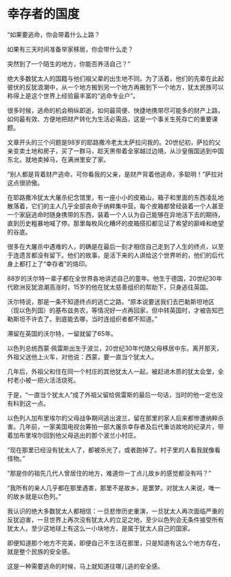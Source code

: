 # 幸存者的国度

“如果要逃命，你会带着什么上路？

如果有三天时间准备举家移居，你会带什么走？

突然到了一个陌生的地方，你能否养活自己？”

绝大多数犹太人的国籍与他们祖父辈的出生地不同。为了活着，他们的先辈在此起彼伏的反犹浪潮中，从一个地方搬到另一个地方再搬到下一个地方，犹太民族可以称得上是这个世界上经验最丰富的“逃命专业户”。

很多时候，逃命的机会稍纵即逝，如何最简便、快捷地携带尽可能多的财产上路，如何最有效、方便地把财产转化为生活必需品，这是一个事关生死存亡的重要课题。

文章开头的三个问题是98岁的耶路撒冷老太太萨拉问我的。20世纪初，萨拉的父亲变卖土地和房子，买了一群马，趁天黑带着全家越过边境，从沙皇俄国逃到中国东北，就地卖掉马，在满洲里安了家。

“别人都是背着财产逃命，可你看我的父亲，是财产背着他逃命，多聪明！”萨拉对这点很骄傲。

在耶路撒冷犹太大屠杀纪念馆里，有一座小小的皮箱山，箱子和里面的东西凌乱地散落着，它们的主人几乎全部丧命于纳粹集中营。每个皮箱都曾经装着一个人甚至一个家庭逃命时随身携带的东西，装着一个人认为自己能够在异地活下去的期待，直到历史粗暴地喊了停。那里每枚风化糟坏的皮箱搭扣都见证了希望的巅峰和绝望的谷底。

很多在大屠杀中遇难的人，的确是在最后一刻才相信自己走到了人生的终点，以至于连遗言都没有留下。他们的故事，是活下来的人讲给这个世界听的，他们的后代身上都打上了“幸存者”的烙印。

88岁的沃尔特一辈子都在全世界各地讲述自己的童年。他生于德国，20世纪30年代欧洲反犹浪潮高涨时，15岁的他在犹太慈善组织的帮助下，只身逃往英国。

沃尔特说，那是一条不知道终点的逃亡之路。“原本说要送我们去巴勒斯坦地区（现以色列国）的基布兹务农，等情况好一点再回家，但中转英国时，才被告知巴勒斯坦不许去了。到底能去哪，当时连组织者都不知道。”

滞留在英国的沃尔特，一留就留了65年。

以色列总统西蒙·佩雷斯出生于波兰，20世纪30年代随父母移居中东。离开那天，外祖父送他上火车，对他说：西蒙，要一直当个犹太人。

几年后，外祖父和住在同一个村庄的其他犹太人一起，被赶进木质的犹太会堂，全村老小被一把火活活烧死。

于是，“一直当个犹太人”成了外祖父留给佩雷斯的最后一句话，当时的他一定也没有料到这一点。

以色列人加布里埃尔的父母战争期间逃出波兰，留在那里的家人后来都惨遭纳粹杀害。几年前，一家美国电视台筹拍一部大屠杀幸存者及后代重访故地的纪录片，带着加布里埃尔回到他父母逃出的那个波兰小村庄。

“现在那里已经没有犹太人了，都被杀光了，或者跑掉了。村子里的人看我就像看怪物。”

“那是你的祖先几代人曾居住的地方，难道你一丁点儿故乡的感觉都没有吗？”

“我所有的亲人几乎都在那里遇害，那里不是故乡，是噩梦。对犹太人来说，唯一的故乡就是以色列。”

我认识的绝大多数犹太人都相信：一旦悲惨历史重演，一旦犹太人再次面临严重的反犹迫害，一旦世界上再次没有犹太人的立足之地，至少以色列会无条件接受所有犹太人，至少这地球上有这么一小块地方，是属于犹太人自己的国家。

即便知道那个地方不完美，即便自己不生活在那里，只是知道有这么个地方存在，就是整个民族的安全感。

这是一种需要逃命的时候，马上就知道往哪儿逃的安全感。